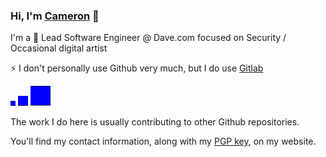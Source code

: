 
### Hi, I'm [Cameron](https://c.ruatta.com) :wave:

I'm a 🎱 Lead Software Engineer @ Dave.com focused on Security / Occasional digital artist

⚡ I don't personally use Github very much, but I do use [Gitlab](https://gitlab.com/cruatta)

<img src="test.svg" alt="Rectangle" height="8" width="8"> <img src="test.svg" alt="Rectangle" height="16" width="16"> <img src="test.svg" alt="Rectangle" height="32" width="32"> 


The work I do here is usually contributing to other Github repositories.

You'll find my contact information, along with my [PGP key](https://c.ruatta.com/cameron-ruatta.asc), on my website.

<!--
**cruatta/cruatta** is a ✨ _special_ ✨ repository because its `README.md` (this file) appears on your GitHub profile.

Here are some ideas to get you started:

- 🔭 I’m currently working on ...
- 🌱 I’m currently learning ...
- 👯 I’m looking to collaborate on ...
- 🤔 I’m looking for help with ...
- 💬 Ask me about ...
- 📫 How to reach me: ...
- 😄 Pronouns: ...
- Fun fact: ...
-->

